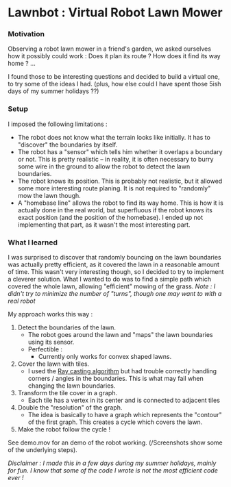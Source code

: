 # Lawnbot : Virtual Robot Lawn Mower

### Motivation
Observing a robot lawn mower in a friend's garden, we asked ourselves how it possibly could work : Does it plan its route ? How does it find its way home ? …

I found those to be interesting questions and decided to build a virtual one, to try some of the ideas I had. (plus, how else could I have spent those 5ish days of my summer holidays ??)

### Setup
I imposed the following limitations :

* The robot does not know what the terrain looks like initially. It has to "discover" the boundaries by itself.
* The robot has a "sensor" which tells him whether it overlaps a boundary or not. This is pretty realistic – in reality, it is often necessary to burry some wire in the ground to allow the robot to detect the lawn boundaries.
* The robot knows its position. This is probably not realistic, but it allowed some more interesting route planing. It is not required to "randomly" mow the lawn though.
* A "homebase line" allows the robot to find its way home. This is how it is actually done in the real world, but superfluous if the robot knows its exact position (and the position of the homebase). I ended up not implementing that part, as it wasn't the most interesting part.

### What I learned

I was surprised to discover that randomly bouncing on the lawn boundaries was actually pretty efficient, as it covered the lawn in a reasonable amount of time. This wasn't very interesting though, so I decided to try to implement a cleverer solution. What I wanted to do was to find a simple path which covered the whole lawn, allowing "efficient" mowing of the grass. *Note : I didn't try to minimize the number of "turns", though one may want to with a real robot*

My approach works this way :

1. Detect the boundaries of the lawn.
	* The robot goes around the lawn and "maps" the lawn boundaries using its sensor.
	* Perfectible :
		* Currently only works for convex shaped lawns. 
2. Cover the lawn with tiles.
	* I used the [Ray casting algorithm](https://en.wikipedia.org/wiki/Point_in_polygon#Ray_casting_algorithm) but had trouble correctly handling corners / angles in the boundaries. This is what may fail when changing the lawn boundaries.
3. Transform the tile cover in a graph.
	* Each tile has a vertex in its center and is connected to adjacent tiles 
4. Double the "resolution" of the graph.
	* The idea is basically to have a graph which represents the "contour" of the first graph. This creates a cycle which covers the lawn.
5. Make the robot follow the cycle !

See demo.mov for an demo of the robot working. (/Screenshots show some of the underlying steps).

*Disclaimer : I made this in a few days during my summer holidays, mainly for fun. I know that some of the code I wrote is not the most efficient code ever !*